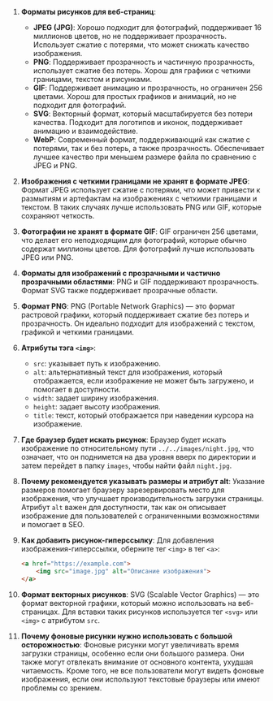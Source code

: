 1. **Форматы рисунков для веб-страниц**:
   - **JPEG (JPG)**: Хорошо подходит для фотографий, поддерживает 16 миллионов цветов, но не поддерживает прозрачность. Использует сжатие с потерями, что может снижать качество изображения.
   - **PNG**: Поддерживает прозрачность и частичную прозрачность, использует сжатие без потерь. Хорош для графики с четкими границами, текстом и рисунками.
   - **GIF**: Поддерживает анимацию и прозрачность, но ограничен 256 цветами. Хорош для простых графиков и анимаций, но не подходит для фотографий.
   - **SVG**: Векторный формат, который масштабируется без потери качества. Подходит для логотипов и иконок, поддерживает анимацию и взаимодействие.
   - **WebP**: Современный формат, поддерживающий как сжатие с потерями, так и без потерь, а также прозрачность. Обеспечивает лучшее качество при меньшем размере файла по сравнению с JPEG и PNG.

2. **Изображения с четкими границами не хранят в формате JPEG**: Формат JPEG использует сжатие с потерями, что может привести к размытиям и артефактам на изображениях с четкими границами и текстом. В таких случаях лучше использовать PNG или GIF, которые сохраняют четкость.

3. **Фотографии не хранят в формате GIF**: GIF ограничен 256 цветами, что делает его неподходящим для фотографий, которые обычно содержат миллионы цветов. Для фотографий лучше использовать JPEG или PNG.

4. **Форматы для изображений с прозрачными и частично прозрачными областями**: PNG и GIF поддерживают прозрачность. Формат SVG также поддерживает прозрачные области.

5. **Формат PNG**: PNG (Portable Network Graphics) — это формат растровой графики, который поддерживает сжатие без потерь и прозрачность. Он идеально подходит для изображений с текстом, графикой и четкими границами.

6. **Атрибуты тэга `<img>`**:
   - `src`: указывает путь к изображению.
   - `alt`: альтернативный текст для изображения, который отображается, если изображение не может быть загружено, и помогает в доступности.
   - `width`: задает ширину изображения.
   - `height`: задает высоту изображения.
   - `title`: текст, который отображается при наведении курсора на изображение.

7. **Где браузер будет искать рисунок**: Браузер будет искать изображение по относительному пути `../../images/night.jpg`, что означает, что он поднимется на два уровня вверх по директории и затем перейдет в папку `images`, чтобы найти файл `night.jpg`.

8. **Почему рекомендуется указывать размеры и атрибут alt**: Указание размеров помогает браузеру зарезервировать место для изображения, что улучшает производительность загрузки страницы. Атрибут `alt` важен для доступности, так как он описывает изображение для пользователей с ограниченными возможностями и помогает в SEO.

9. **Как добавить рисунок-гиперссылку**: Для добавления изображения-гиперссылки, оберните тег `<img>` в тег `<a>`:
   ```html
   <a href="https://example.com">
       <img src="image.jpg" alt="Описание изображения">
   </a>
   ```

10. **Формат векторных рисунков**: SVG (Scalable Vector Graphics) — это формат векторной графики, который можно использовать на веб-страницах. Для вставки таких рисунков используется тег `<svg>` или `<img>` с атрибутом `src`.

11. **Почему фоновые рисунки нужно использовать с большой осторожностью**: Фоновые рисунки могут увеличивать время загрузки страницы, особенно если они большого размера. Они также могут отвлекать внимание от основного контента, ухудшая читаемость. Кроме того, не все пользователи могут видеть фоновые изображения, если они используют текстовые браузеры или имеют проблемы со зрением.

